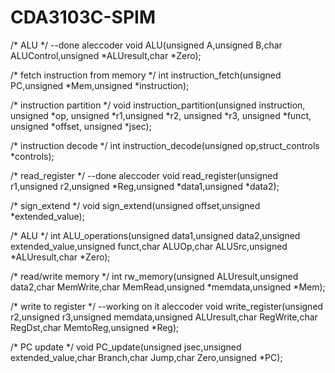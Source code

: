 # CDA3103C-SPIM



/* ALU */ --done aleccoder
void ALU(unsigned A,unsigned B,char ALUControl,unsigned *ALUresult,char *Zero);

/* fetch instruction from memory */
int instruction_fetch(unsigned PC,unsigned *Mem,unsigned *instruction);

/* instruction partition */
void instruction_partition(unsigned instruction, unsigned *op, unsigned *r1,unsigned *r2, unsigned *r3, unsigned *funct, unsigned *offset, unsigned *jsec);

/* instruction decode */
int instruction_decode(unsigned op,struct_controls *controls);

/* read_register */ --done aleccoder
void read_register(unsigned r1,unsigned r2,unsigned *Reg,unsigned *data1,unsigned *data2);

/* sign_extend */
void sign_extend(unsigned offset,unsigned *extended_value);

/* ALU */
int ALU_operations(unsigned data1,unsigned data2,unsigned extended_value,unsigned funct,char ALUOp,char ALUSrc,unsigned *ALUresult,char *Zero);

/* read/write memory */
int rw_memory(unsigned ALUresult,unsigned data2,char MemWrite,char MemRead,unsigned *memdata,unsigned *Mem);

/* write to register */ --working on it aleccoder
void write_register(unsigned r2,unsigned r3,unsigned memdata,unsigned ALUresult,char RegWrite,char RegDst,char MemtoReg,unsigned *Reg);

/* PC update */
void PC_update(unsigned jsec,unsigned extended_value,char Branch,char Jump,char Zero,unsigned *PC);
